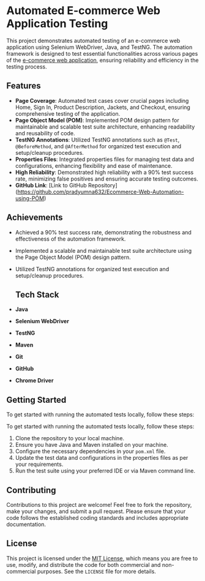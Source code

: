 # Automated E-commerce Web Application Testing

This project demonstrates automated testing of an e-commerce web application using Selenium WebDriver, Java, and TestNG. The automation framework is designed to test essential functionalities across various pages of the [e-commerce web application](https://magento.softwaretestingboard.com/), ensuring reliability and efficiency in the testing process.

## Features

- **Page Coverage**: Automated test cases cover crucial pages including Home, Sign In, Product Description, Jackets, and Checkout, ensuring comprehensive testing of the application.
- **Page Object Model (POM)**: Implemented POM design pattern for maintainable and scalable test suite architecture, enhancing readability and reusability of code.
- **TestNG Annotations**: Utilized TestNG annotations such as `@Test`, `@BeforeMethod`, and `@AfterMethod` for organized test execution and setup/cleanup procedures.
- **Properties Files**: Integrated properties files for managing test data and configurations, enhancing flexibility and ease of maintenance.
- **High Reliability**: Demonstrated high reliability with a 90% test success rate, minimizing false positives and ensuring accurate testing outcomes.
- **GitHub Link**: [Link to GitHub Repository] (https://github.com/pradyumna632/Ecommerce-Web-Automation-using-POM)

## Achievements

- Achieved a 90% test success rate, demonstrating the robustness and effectiveness of the automation framework.
- Implemented a scalable and maintainable test suite architecture using the Page Object Model (POM) design pattern.
- Utilized TestNG annotations for organized test execution and setup/cleanup procedures.

  ## Tech Stack

- **Java**
- **Selenium WebDriver**
- **TestNG**
- **Maven**
- **Git**
- **GitHub**
- **Chrome Driver**

## Getting Started

To get started with running the automated tests locally, follow these steps:

To get started with running the automated tests locally, follow these steps:

1. Clone the repository to your local machine.
2. Ensure you have Java and Maven installed on your machine.
3. Configure the necessary dependencies in your `pom.xml` file.
4. Update the test data and configurations in the properties files as per your requirements.
5. Run the test suite using your preferred IDE or via Maven command line.


## Contributing

Contributions to this project are welcome! Feel free to fork the repository, make your changes, and submit a pull request. Please ensure that your code follows the established coding standards and includes appropriate documentation.

## License

This project is licensed under the [MIT License](LICENSE), which means you are free to use, modify, and distribute the code for both commercial and non-commercial purposes. See the `LICENSE` file for more details.
